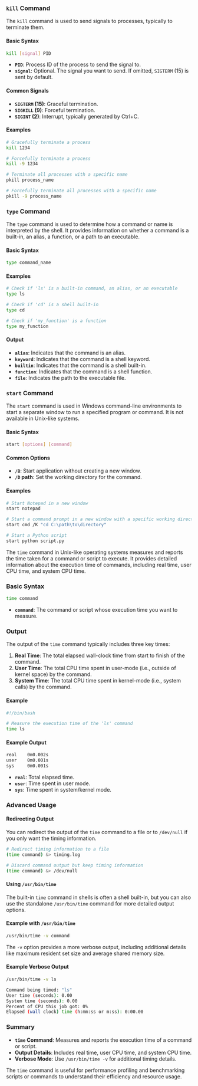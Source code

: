 
### `kill` Command

The `kill` command is used to send signals to processes, typically to terminate them. 

#### Basic Syntax

```sh
kill [signal] PID
```

- **`PID`**: Process ID of the process to send the signal to.
- **`signal`**: Optional. The signal you want to send. If omitted, `SIGTERM` (15) is sent by default.

#### Common Signals

- **`SIGTERM` (15)**: Graceful termination.
- **`SIGKILL` (9)**: Forceful termination.
- **`SIGINT` (2)**: Interrupt, typically generated by Ctrl+C.

#### Examples

```sh
# Gracefully terminate a process
kill 1234

# Forcefully terminate a process
kill -9 1234

# Terminate all processes with a specific name
pkill process_name

# Forcefully terminate all processes with a specific name
pkill -9 process_name
```

### `type` Command

The `type` command is used to determine how a command or name is interpreted by the shell. It provides information on whether a command is a built-in, an alias, a function, or a path to an executable.

#### Basic Syntax

```sh
type command_name
```

#### Examples

```sh
# Check if 'ls' is a built-in command, an alias, or an executable
type ls

# Check if 'cd' is a shell built-in
type cd

# Check if 'my_function' is a function
type my_function
```

#### Output

- **`alias`**: Indicates that the command is an alias.
- **`keyword`**: Indicates that the command is a shell keyword.
- **`builtin`**: Indicates that the command is a shell built-in.
- **`function`**: Indicates that the command is a shell function.
- **`file`**: Indicates the path to the executable file.

### `start` Command

The `start` command is used in Windows command-line environments to start a separate window to run a specified program or command. It is not available in Unix-like systems. 

#### Basic Syntax

```sh
start [options] [command]
```

#### Common Options

- **`/B`**: Start application without creating a new window.
- **`/D` path**: Set the working directory for the command.

#### Examples

```sh
# Start Notepad in a new window
start notepad

# Start a command prompt in a new window with a specific working directory
start cmd /K "cd C:\path\to\directory"

# Start a Python script
start python script.py
```

The `time` command in Unix-like operating systems measures and reports the time taken for a command or script to execute. It provides detailed information about the execution time of commands, including real time, user CPU time, and system CPU time.

### Basic Syntax

```sh
time command
```

- **`command`**: The command or script whose execution time you want to measure.

### Output

The output of the `time` command typically includes three key times:

1. **Real Time**: The total elapsed wall-clock time from start to finish of the command.
2. **User Time**: The total CPU time spent in user-mode (i.e., outside of kernel space) by the command.
3. **System Time**: The total CPU time spent in kernel-mode (i.e., system calls) by the command.

#### Example

```sh
#!/bin/bash

# Measure the execution time of the 'ls' command
time ls
```

#### Example Output

```sh
real    0m0.002s
user    0m0.001s
sys     0m0.001s
```

- **`real`**: Total elapsed time.
- **`user`**: Time spent in user mode.
- **`sys`**: Time spent in system/kernel mode.

### Advanced Usage

#### Redirecting Output

You can redirect the output of the `time` command to a file or to `/dev/null` if you only want the timing information.

```sh
# Redirect timing information to a file
(time command) &> timing.log

# Discard command output but keep timing information
(time command) &> /dev/null
```

#### Using `/usr/bin/time`

The built-in `time` command in shells is often a shell built-in, but you can also use the standalone `/usr/bin/time` command for more detailed output options.

#### Example with `/usr/bin/time`

```sh
/usr/bin/time -v command
```

The `-v` option provides a more verbose output, including additional details like maximum resident set size and average shared memory size.

#### Example Verbose Output

```sh
/usr/bin/time -v ls

Command being timed: "ls"
User time (seconds): 0.00
System time (seconds): 0.00
Percent of CPU this job got: 0%
Elapsed (wall clock) time (h:mm:ss or m:ss): 0:00.00
```

### Summary

- **`time` Command**: Measures and reports the execution time of a command or script.
- **Output Details**: Includes real time, user CPU time, and system CPU time.
- **Verbose Mode**: Use `/usr/bin/time -v` for additional timing details.

The `time` command is useful for performance profiling and benchmarking scripts or commands to understand their efficiency and resource usage.
